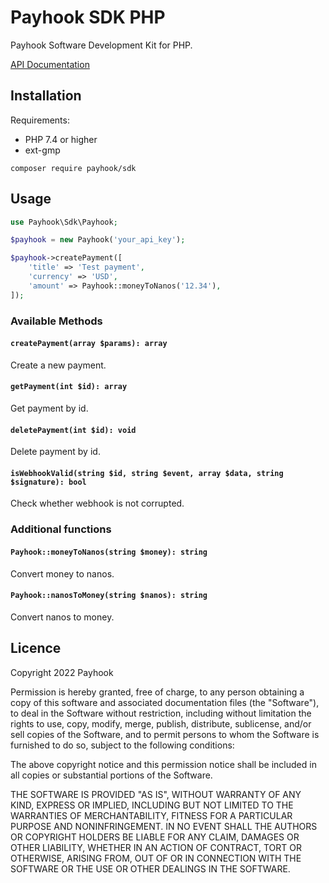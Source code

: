 # Payhook SDK PHP

Payhook Software Development Kit for PHP.

[API Documentation](https://docs.payhook.org)

## Installation

Requirements:

- PHP 7.4 or higher
- ext-gmp

```shell
composer require payhook/sdk
```

## Usage

```php
use Payhook\Sdk\Payhook;

$payhook = new Payhook('your_api_key');

$payhook->createPayment([
    'title' => 'Test payment',
    'currency' => 'USD',
    'amount' => Payhook::moneyToNanos('12.34'),
]);
```

### Available Methods

#### `createPayment(array $params): array`

Create a new payment.

#### `getPayment(int $id): array`

Get payment by id.

#### `deletePayment(int $id): void`

Delete payment by id.

#### `isWebhookValid(string $id, string $event, array $data, string $signature): bool`

Check whether webhook is not corrupted.

### Additional functions

#### `Payhook::moneyToNanos(string $money): string`

Convert money to nanos.

#### `Payhook::nanosToMoney(string $nanos): string`

Convert nanos to money.

## Licence

Copyright 2022 Payhook

Permission is hereby granted, free of charge, to any person obtaining a copy of this software and associated
documentation files (the "Software"), to deal in the Software without restriction, including without limitation the
rights to use, copy, modify, merge, publish, distribute, sublicense, and/or sell copies of the Software, and to permit
persons to whom the Software is furnished to do so, subject to the following conditions:

The above copyright notice and this permission notice shall be included in all copies or substantial portions of the
Software.

THE SOFTWARE IS PROVIDED "AS IS", WITHOUT WARRANTY OF ANY KIND, EXPRESS OR IMPLIED, INCLUDING BUT NOT LIMITED TO THE
WARRANTIES OF MERCHANTABILITY, FITNESS FOR A PARTICULAR PURPOSE AND NONINFRINGEMENT. IN NO EVENT SHALL THE AUTHORS OR
COPYRIGHT HOLDERS BE LIABLE FOR ANY CLAIM, DAMAGES OR OTHER LIABILITY, WHETHER IN AN ACTION OF CONTRACT, TORT OR
OTHERWISE, ARISING FROM, OUT OF OR IN CONNECTION WITH THE SOFTWARE OR THE USE OR OTHER DEALINGS IN THE SOFTWARE.
